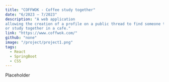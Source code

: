 ```yaml
---
title: "COFFWOK - Coffee study together"
date: "6/2023 – 7/2023"
description: "A web application
allowing the creation of a profile on a public thread to find someone to work with
or study together in a cafe."  
link: "https://www.coffwok.com/"
github: "none"
image: "/project/project1.png"
tags:
  - React
  - SpringBoot
  - CSS
---
```


Placeholder  
